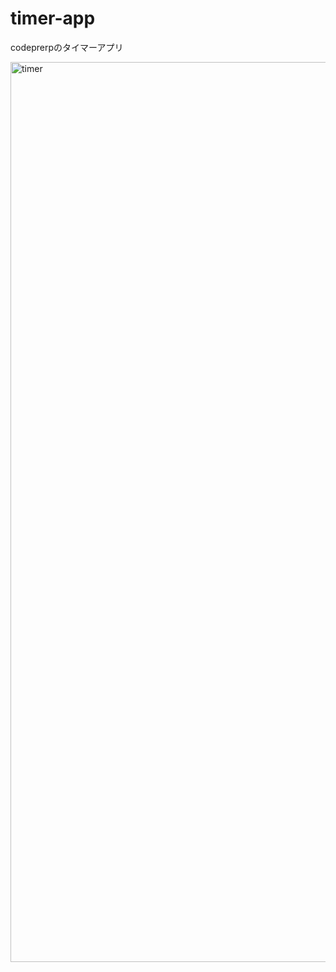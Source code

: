 # timer-app
codeprerpのタイマーアプリ

<img width="1440" alt="timer" src="https://user-images.githubusercontent.com/33218051/82749071-b6e6c180-9de1-11ea-86f3-41f985d92253.png">

